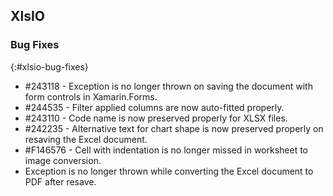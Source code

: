 ## XlsIO

### Bug Fixes
{:#xlsio-bug-fixes}

* \#243118 - Exception is no longer thrown on saving the document with form controls in Xamarin.Forms.
* \#244535 - Filter applied columns are now auto-fitted properly.
* \#243110 - Code name is now preserved properly for XLSX files.
* \#242235 - Alternative text for chart shape is now preserved properly on resaving the Excel document.
* \#F146576 - Cell with indentation is no longer missed in worksheet to image conversion.
* Exception is no longer thrown while converting the Excel document to PDF after resave.